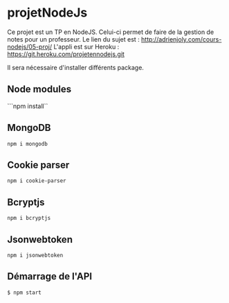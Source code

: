 # projetNodeJs

Ce projet est un TP en NodeJS. Celui-ci permet de faire de la gestion de notes pour un professeur.
Le lien du sujet est : http://adrienjoly.com/cours-nodejs/05-proj/
L'appli est sur Heroku : https://git.heroku.com/projetennodejs.git

Il sera nécessaire d'installer différents package.

## Node modules

```npm install``

## MongoDB
```npm i mongodb```

## Cookie parser
```npm i cookie-parser```

## Bcryptjs
```npm i bcryptjs```

## Jsonwebtoken
```npm i jsonwebtoken```

## Démarrage de l'API
```$ npm start```

